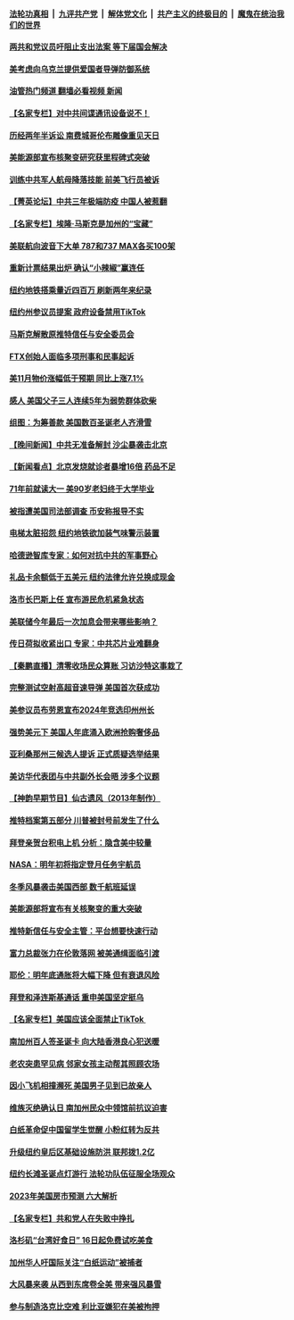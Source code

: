 ####  [法轮功真相](../../../../basic/blob/master/README.md?t=12140731) &nbsp;|&nbsp; [九评共产党](../../../../9ping.md/blob/master/README.md?t=12140731) &nbsp;|&nbsp; [解体党文化](../../../../jtdwh.md/blob/master/README.md?t=12140731)  &nbsp;|&nbsp; [共产主义的终极目的](../../../../gczydzjmd.md/blob/master/README.md?t=12140731) &nbsp;|&nbsp; [魔鬼在统治我们的世界](../../../../mgztzwmdsj.md/blob/master/README.md?t=12140731) 

#### [两共和党议员吁阻止支出法案 等下届国会解决](../pages/nsc412/n13884121.md?t=12140731) 

#### [美考虑向乌克兰提供爱国者导弹防御系统](../pages/nsc412/n13884175.md?t=12140731) 

#### [油管热门频道 翻墙必看视频 新闻](http://129.146.143.75:81/youtube.html?12140731)

#### [【名家专栏】对中共间谍通讯设备说不！](../pages/nsc412/n13884032.md?t=12140731) 

#### [历经两年半诉讼 南费城哥伦布雕像重见天日](../pages/nsc412/n13884181.md?t=12140731) 

#### [美能源部宣布核聚变研究获里程碑式突破](../pages/nsc412/n13884133.md?t=12140731) 

#### [训练中共军人航母降落技能 前美飞行员被诉](../pages/nsc412/n13884100.md?t=12140731) 

#### [【菁英论坛】中共三年极端防疫 中国人被惹翻](../pages/nsc412/n13884103.md?t=12140731) 

#### [【名家专栏】埃隆‧马斯克是加州的“宝藏”](../pages/nsc412/n13883998.md?t=12140731) 

#### [美联航向波音下大单 787和737 MAX各买100架](../pages/nsc412/n13884113.md?t=12140731) 

#### [重新计票结果出炉 确认“小辣椒”赢连任](../pages/nsc412/n13884101.md?t=12140731) 

#### [纽约地铁搭乘量近四百万 刷新两年来纪录](../pages/nsc412/n13883671.md?t=12140731) 

#### [纽约州参议员提案 政府设备禁用TikTok](../pages/nsc412/n13883733.md?t=12140731) 

#### [马斯克解散原推特信任与安全委员会](../pages/nsc412/n13883544.md?t=12140731) 

#### [FTX创始人面临多项刑事和民事起诉](../pages/nsc412/n13884084.md?t=12140731) 

#### [美11月物价涨幅低于预期 同比上涨7.1%](../pages/nsc412/n13884091.md?t=12140731) 

#### [感人 美国父子三人连续5年为弱势群体砍柴](../pages/nsc412/n13883764.md?t=12140731) 

#### [组图：为筹善款 美国数百圣诞老人齐滑雪](../pages/nsc412/n13883777.md?t=12140731) 


#### [【晚间新闻】中共无准备解封 沙尘暴袭击北京](../pages/nsc412/n13883858.md?t=12140731) 

#### [【新闻看点】北京发烧就诊者暴增16倍 药品不足](../pages/nsc412/n13883552.md?t=12140731) 

#### [71年前就读大一 美90岁老妇终于大学毕业](../pages/nsc412/n13883619.md?t=12140731) 

#### [被指遭美国司法部调查 币安称报导不实](../pages/nsc412/n13883653.md?t=12140731) 

#### [电梯太脏招怨 纽约地铁欲加装气味警示装置](../pages/nsc412/n13883675.md?t=12140731) 

#### [哈德逊智库专家：如何对抗中共的军事野心](../pages/nsc412/n13883608.md?t=12140731) 

#### [礼品卡余额低于五美元 纽约法律允许兑换成现金](../pages/nsc412/n13883740.md?t=12140731) 

#### [洛市长巴斯上任 宣布游民危机紧急状态](../pages/nsc412/n13883685.md?t=12140731) 

#### [美联储今年最后一次加息会带来哪些影响？](../pages/nsc412/n13883545.md?t=12140731) 

#### [传日荷拟收紧出口 专家：中共芯片业难翻身](../pages/nsc412/n13883496.md?t=12140731) 

#### [【秦鹏直播】清零收场民众算账 习访沙特这事栽了](../pages/nsc412/n13883473.md?t=12140731) 

#### [完整测试空射高超音速导弹 美国首次获成功](../pages/nsc412/n13883454.md?t=12140731) 

#### [美参议员布劳恩宣布2024年竞选印州州长](../pages/nsc412/n13883499.md?t=12140731) 

#### [强势美元下 美国人年底涌入欧洲抢购奢侈品](../pages/nsc412/n13883524.md?t=12140731) 

#### [亚利桑那州三候选人提诉 正式质疑选举结果](../pages/nsc412/n13883476.md?t=12140731) 

#### [美访华代表团与中共副外长会晤 涉多个议题](../pages/nsc412/n13883443.md?t=12140731) 

#### [【神韵早期节目】仙古遗风（2013年制作）](../pages/nsc412/n13883448.md?t=12140731) 

#### [推特档案第五部分 川普被封号前发生了什么](../pages/nsc412/n13883474.md?t=12140731) 

#### [拜登亲贺台积电上机 分析：隐含美中较量](../pages/nsc412/n13883456.md?t=12140731) 

#### [NASA：明年初将指定登月任务宇航员](../pages/nsc412/n13883422.md?t=12140731) 

#### [冬季风暴袭击美国西部 数千航班延误](../pages/nsc412/n13883425.md?t=12140731) 

#### [美能源部将宣布有关核聚变的重大突破](../pages/nsc412/n13883427.md?t=12140731) 

#### [推特新信任与安全主管：平台想要快速行动](../pages/nsc412/n13883387.md?t=12140731) 

#### [富力总裁张力在伦敦落网 被美通缉面临引渡](../pages/nsc412/n13883423.md?t=12140731) 

#### [耶伦：明年底通胀将大幅下降 但有衰退风险](../pages/nsc412/n13883402.md?t=12140731) 

#### [拜登和泽连斯基通话 重申美国坚定挺乌](../pages/nsc412/n13883414.md?t=12140731) 

#### [【名家专栏】美国应该全面禁止TikTok ](../pages/nsc412/n13883316.md?t=12140731) 

#### [南加州百人签圣诞卡 向大陆香港良心犯送暖](../pages/nsc412/n13883036.md?t=12140731) 

#### [老农突患罕见病 邻家女孩主动帮其照顾农场](../pages/nsc412/n13882933.md?t=12140731) 

#### [因小飞机相撞濒死 美国男子见到已故亲人](../pages/nsc412/n13883172.md?t=12140731) 

#### [维族灭绝确认日 南加州民众中领馆前抗议迫害](../pages/nsc412/n13883074.md?t=12140731) 

#### [白纸革命促中国留学生觉醒 小粉红转为反共](../pages/nsc412/n13882873.md?t=12140731) 



#### [升级纽约皇后区基础设施防洪 联邦拨1.2亿](../pages/nsc412/n13882961.md?t=12140731) 

#### [纽约长滩圣诞点灯游行 法轮功队伍征服全场观众](../pages/nsc412/n13883039.md?t=12140731) 

#### [2023年美国房市预测 六大解析](../pages/nsc412/n13882966.md?t=12140731) 

#### [【名家专栏】共和党人在失败中挣扎](../pages/nsc412/n13882633.md?t=12140731) 

#### [洛杉矶“台湾好食日” 16日起免费试吃美食](../pages/nsc412/n13882984.md?t=12140731) 

#### [加州华人吁国际关注“白纸运动”被捕者](../pages/nsc412/n13882954.md?t=12140731) 

#### [大风暴来袭 从西到东席卷全美 带来强风暴雪](../pages/nsc412/n13882882.md?t=12140731) 

#### [参与制造洛克比空难 利比亚嫌犯在美被拘押](../pages/nsc412/n13882745.md?t=12140731) 

<img src='http://gfw-breaker.win/goodnews/indexes/nsc412.md' width='0px' height='0px'/>
